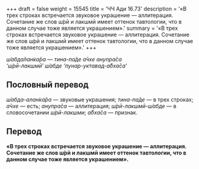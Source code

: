 +++
draft = false
weight = 15545
title = 'ЧЧ Ади 16.73'
description = '«В трех строках встречается звуковое украшение — аллитерация. Сочетание же слов ш́рӣ и лакшмӣ имеет оттенок тавтологии, что в данном случае тоже является украшением».'
summary = '«В трех строках встречается звуковое украшение — аллитерация. Сочетание же слов ш́рӣ и лакшмӣ имеет оттенок тавтологии, что в данном случае тоже является украшением».'
+++

_ш́абда̄лан̇ка̄ра — тина-па̄де а̄чхе анупра̄са  
‘ш́рӣ-лакшмӣ’ ш́абде ‘пунар-уктавад-а̄бха̄са’_

## Пословный перевод

_ш́абда_\-_алан̇ка̄ра_ — звуковые украшения; _тина_\-_па̄де_ — в трех строках; _а̄чхе_ — есть; _анупра̄са_ — аллитерация; _ш́рӣ_\-_лакшмӣ_\-_ш́абде_ — в словосочетании _ш́рӣ-лакшми_; _а̄бха̄са_ — признак.

## Перевод

**«В трех строках встречается звуковое украшение — аллитерация. Сочетание же слов ш́рӣ и лакшмӣ имеет оттенок тавтологии, что в данном случае тоже является украшением».**
